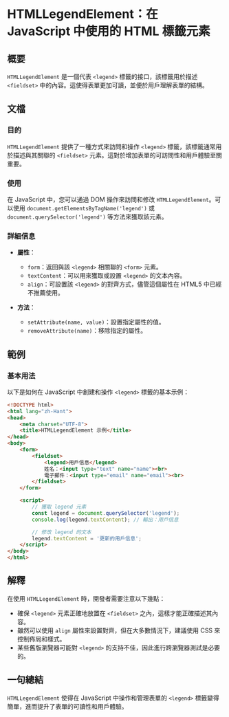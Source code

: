 <!--
Meta Description: # HTMLLegendElement：在 JavaScript 中使用的 HTML 標籤元素 ## 概要 `HTMLLegendElement` 是一個代表 `<legend>` 標籤的接口，該標籤用於描述 `<fieldset>` 中的內容。這使得表單更加可讀，並便於用戶理解表單的結構。 ## ...
Meta Keywords: legend, htmllegendelement, html, fieldset, name
-->

# HTMLLegendElement：在 JavaScript 中使用的 HTML 標籤元素

## 概要
`HTMLLegendElement` 是一個代表 `<legend>` 標籤的接口，該標籤用於描述 `<fieldset>` 中的內容。這使得表單更加可讀，並便於用戶理解表單的結構。

## 文檔
### 目的
`HTMLLegendElement` 提供了一種方式來訪問和操作 `<legend>` 標籤，該標籤通常用於描述與其關聯的 `<fieldset>` 元素。這對於增加表單的可訪問性和用戶體驗至關重要。

### 使用
在 JavaScript 中，您可以通過 DOM 操作來訪問和修改 `HTMLLegendElement`。可以使用 `document.getElementsByTagName('legend')` 或 `document.querySelector('legend')` 等方法來獲取該元素。

### 詳細信息
- **屬性**：
  - `form`：返回與該 `<legend>` 相關聯的 `<form>` 元素。
  - `textContent`：可以用來獲取或設置 `<legend>` 的文本內容。
  - `align`：可設置該 `<legend>` 的對齊方式，儘管這個屬性在 HTML5 中已經不推薦使用。

- **方法**：
  - `setAttribute(name, value)`：設置指定屬性的值。
  - `removeAttribute(name)`：移除指定的屬性。

## 範例
### 基本用法
以下是如何在 JavaScript 中創建和操作 `<legend>` 標籤的基本示例：

```html
<!DOCTYPE html>
<html lang="zh-Hant">
<head>
    <meta charset="UTF-8">
    <title>HTMLLegendElement 示例</title>
</head>
<body>
    <form>
        <fieldset>
            <legend>用戶信息</legend>
            姓名：<input type="text" name="name"><br>
            電子郵件：<input type="email" name="email"><br>
        </fieldset>
    </form>

    <script>
        // 獲取 legend 元素
        const legend = document.querySelector('legend');
        console.log(legend.textContent); // 輸出：用戶信息

        // 修改 legend 的文本
        legend.textContent = '更新的用戶信息';
    </script>
</body>
</html>
```

## 解釋
在使用 `HTMLLegendElement` 時，開發者需要注意以下幾點：
- 確保 `<legend>` 元素正確地放置在 `<fieldset>` 之內，這樣才能正確描述其內容。
- 雖然可以使用 `align` 屬性來設置對齊，但在大多數情況下，建議使用 CSS 來控制佈局和樣式。
- 某些舊版瀏覽器可能對 `<legend>` 的支持不佳，因此進行跨瀏覽器測試是必要的。

## 一句總結
`HTMLLegendElement` 使得在 JavaScript 中操作和管理表單的 `<legend>` 標籤變得簡單，進而提升了表單的可讀性和用戶體驗。